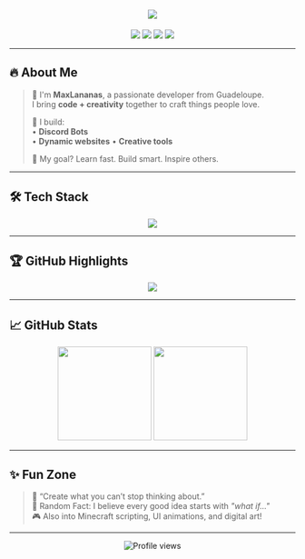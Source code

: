 <!-- MaxLananas - README SUPER STYLÉ 🍍 -->

<h1 align="center">
  <img src="https://readme-typing-svg.herokuapp.com?font=Fira+Code&size=32&duration=2000&pause=1000&color=00FFD9&center=true&vCenter=true&width=700&lines=Hey,+I'm+MaxLananas!;Creative+Tech+Explorer+%F0%9F%8C%8E;15yo+Dev+%7C+Always+Learning+%F0%9F%93%9A;Making+Ideas+Real+%E2%9C%A8" />
</h1>

<p align="center">
  <img src="https://img.shields.io/badge/Age-15-blueviolet?style=for-the-badge&logo=counter-strike&logoColor=white" />
  <img src="https://img.shields.io/badge/Location-Saint--Martin-orange?style=for-the-badge&logo=world&logoColor=white" />
  <img src="https://img.shields.io/badge/Focus-Innovation-%23F7DF1E?style=for-the-badge&logo=vercel&logoColor=black" />
  <img src="https://img.shields.io/badge/Website-Coming+Soon-brightgreen?style=for-the-badge&logo=googlechrome&logoColor=white" />
</p>

---

## 🔥 About Me

> 🍍 I'm **MaxLananas**, a passionate developer from Guadeloupe.  
> I bring **code + creativity** together to craft things people love.  
>  
> 🚀 I build:  
> • **Discord Bots**  
> • **Dynamic websites** 
> • **Creative tools**
>  
> 🧠 My goal? Learn fast. Build smart. Inspire others.

---

## 🛠 Tech Stack

<p align="center">
  <img src="https://skillicons.dev/icons?i=js,ts,html,css,react,nextjs,tailwind,nodejs,lua,python,vscode,github&perline=8" />
</p>

---

## 🏆 GitHub Highlights

<p align="center">
  <img src="https://github-profile-trophy.vercel.app/?username=maxlananas&theme=discord&no-bg=true&margin-w=10&title=MultiLanguage,Followers,Stars,Commits,Repositories,PullRequest" />
</p>

---

## 📈 GitHub Stats

<div align="center">
  <img height="165" src="https://github-readme-stats.vercel.app/api?username=maxlananas&show_icons=true&count_private=true&theme=tokyonight&hide_border=true" />
  <img height="165" src="https://github-readme-stats.vercel.app/api/top-langs/?username=maxlananas&layout=compact&theme=tokyonight&hide_border=true" />
</div>

---

## ✨ Fun Zone

> 💬 “Create what you can’t stop thinking about.”  
> 🧩 Random Fact: I believe every good idea starts with *"what if..."*  
> 🎮 Also into Minecraft scripting, UI animations, and digital art!

---

<p align="center">
  <img src="https://komarev.com/ghpvc/?username=maxlananas&style=flat-square&color=blue" alt="Profile views" />
</p>
